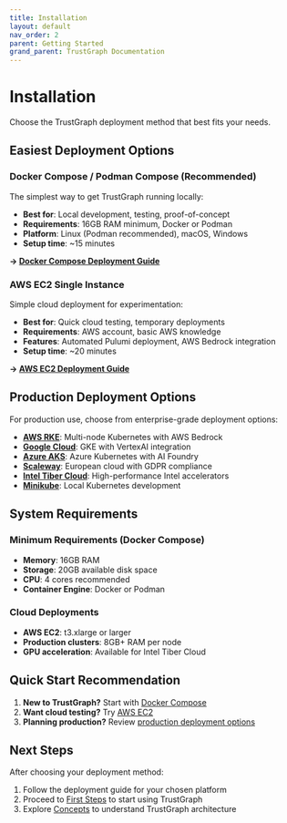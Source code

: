 ```yaml
---
title: Installation
layout: default
nav_order: 2
parent: Getting Started
grand_parent: TrustGraph Documentation
---
```


# Installation

Choose the TrustGraph deployment method that best fits your needs.

## Easiest Deployment Options

### Docker Compose / Podman Compose (Recommended)

The simplest way to get TrustGraph running locally:

- **Best for**: Local development, testing, proof-of-concept
- **Requirements**: 16GB RAM minimum, Docker or Podman
- **Platform**: Linux (Podman recommended), macOS, Windows
- **Setup time**: ~15 minutes

**→ [Docker Compose Deployment Guide](../deployment/docker-compose)**

### AWS EC2 Single Instance

Simple cloud deployment for experimentation:

- **Best for**: Quick cloud testing, temporary deployments
- **Requirements**: AWS account, basic AWS knowledge
- **Features**: Automated Pulumi deployment, AWS Bedrock integration
- **Setup time**: ~20 minutes

**→ [AWS EC2 Deployment Guide](../deployment/aws-ec2)**

## Production Deployment Options

For production use, choose from enterprise-grade deployment options:

- **[AWS RKE](../deployment/aws-rke)**: Multi-node Kubernetes with AWS Bedrock
- **[Google Cloud](../deployment/gcp)**: GKE with VertexAI integration
- **[Azure AKS](../deployment/azure)**: Azure Kubernetes with AI Foundry
- **[Scaleway](../deployment/scaleway)**: European cloud with GDPR compliance
- **[Intel Tiber Cloud](../deployment/intel)**: High-performance Intel accelerators
- **[Minikube](../deployment/minikube)**: Local Kubernetes development

## System Requirements

### Minimum Requirements (Docker Compose)
- **Memory**: 16GB RAM
- **Storage**: 20GB available disk space
- **CPU**: 4 cores recommended
- **Container Engine**: Docker or Podman

### Cloud Deployments
- **AWS EC2**: t3.xlarge or larger
- **Production clusters**: 8GB+ RAM per node
- **GPU acceleration**: Available for Intel Tiber Cloud

## Quick Start Recommendation

1. **New to TrustGraph?** Start with [Docker Compose](../deployment/docker-compose)
2. **Want cloud testing?** Try [AWS EC2](../deployment/aws-ec2)
3. **Planning production?** Review [production deployment options](../deployment/)

## Next Steps

After choosing your deployment method:
1. Follow the deployment guide for your chosen platform
2. Proceed to [First Steps](first-steps) to start using TrustGraph
3. Explore [Concepts](concepts) to understand TrustGraph architecture
